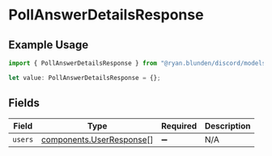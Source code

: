 # PollAnswerDetailsResponse

## Example Usage

```typescript
import { PollAnswerDetailsResponse } from "@ryan.blunden/discord/models/components";

let value: PollAnswerDetailsResponse = {};
```

## Fields

| Field                                                                | Type                                                                 | Required                                                             | Description                                                          |
| -------------------------------------------------------------------- | -------------------------------------------------------------------- | -------------------------------------------------------------------- | -------------------------------------------------------------------- |
| `users`                                                              | [components.UserResponse](../../models/components/userresponse.md)[] | :heavy_minus_sign:                                                   | N/A                                                                  |